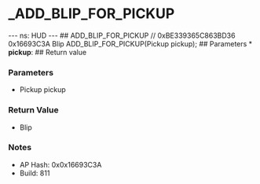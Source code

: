 # _ADD_BLIP_FOR_PICKUP

--- ns: HUD --- ## ADD_BLIP_FOR_PICKUP  // 0xBE339365C863BD36 0x16693C3A Blip ADD_BLIP_FOR_PICKUP(Pickup pickup);   ## Parameters * **pickup**:  ## Return value

### Parameters
* Pickup pickup

### Return Value
* Blip

### Notes
* AP Hash: 0x0x16693C3A
* Build: 811

